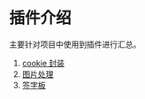 # 插件介绍

主要针对项目中使用到插件进行汇总。

1. [cookie 封装](./cookie.md)
2. [图片处理](./compressorjs.md)
3. [签字板](./signaturePad.md)
